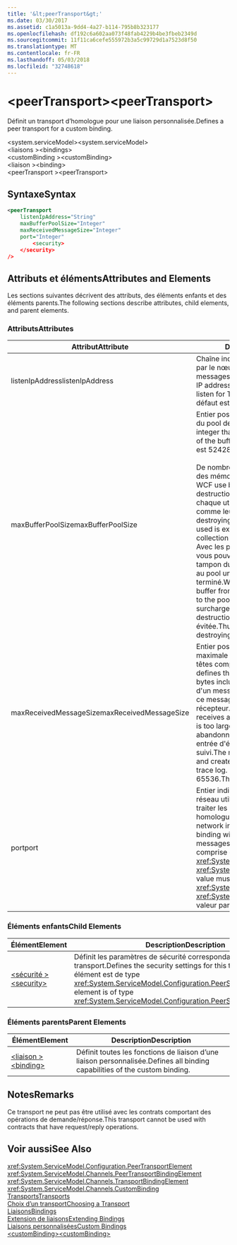 ```yaml
---
title: '&lt;peerTransport&gt;'
ms.date: 03/30/2017
ms.assetid: c1a5013a-9dd4-4a27-b114-795b8b323177
ms.openlocfilehash: df192c6a602aa073f48fab4229b4be3fbeb2349d
ms.sourcegitcommit: 11f11ca6cefe555972b3a5c99729d1a7523d8f50
ms.translationtype: MT
ms.contentlocale: fr-FR
ms.lasthandoff: 05/03/2018
ms.locfileid: "32748618"
---
```

# <a name="ltpeertransportgt"></a><span data-ttu-id="9f21b-102">&lt;peerTransport&gt;</span><span class="sxs-lookup"><span data-stu-id="9f21b-102">&lt;peerTransport&gt;</span></span>
<span data-ttu-id="9f21b-103">Définit un transport d’homologue pour une liaison personnalisée.</span><span class="sxs-lookup"><span data-stu-id="9f21b-103">Defines a peer transport for a custom binding.</span></span>  
  
 <span data-ttu-id="9f21b-104">\<system.serviceModel></span><span class="sxs-lookup"><span data-stu-id="9f21b-104">\<system.serviceModel></span></span>  
<span data-ttu-id="9f21b-105">\<liaisons ></span><span class="sxs-lookup"><span data-stu-id="9f21b-105">\<bindings></span></span>  
<span data-ttu-id="9f21b-106">\<customBinding ></span><span class="sxs-lookup"><span data-stu-id="9f21b-106">\<customBinding></span></span>  
<span data-ttu-id="9f21b-107">\<liaison ></span><span class="sxs-lookup"><span data-stu-id="9f21b-107">\<binding></span></span>  
<span data-ttu-id="9f21b-108">\<peerTransport ></span><span class="sxs-lookup"><span data-stu-id="9f21b-108">\<peerTransport></span></span>  
  
## <a name="syntax"></a><span data-ttu-id="9f21b-109">Syntaxe</span><span class="sxs-lookup"><span data-stu-id="9f21b-109">Syntax</span></span>  
  
```xml  
<peerTransport   
    listenIpAddress="String"  
    maxBufferPoolSize="Integer"  
    maxReceivedMessageSize="Integer"  
    port="Integer"  
        <security>  
    </security>  
/>  
```  
  
## <a name="attributes-and-elements"></a><span data-ttu-id="9f21b-110">Attributs et éléments</span><span class="sxs-lookup"><span data-stu-id="9f21b-110">Attributes and Elements</span></span>  
 <span data-ttu-id="9f21b-111">Les sections suivantes décrivent des attributs, des éléments enfants et des éléments parents.</span><span class="sxs-lookup"><span data-stu-id="9f21b-111">The following sections describe attributes, child elements, and parent elements.</span></span>  
  
### <a name="attributes"></a><span data-ttu-id="9f21b-112">Attributs</span><span class="sxs-lookup"><span data-stu-id="9f21b-112">Attributes</span></span>  
  
|<span data-ttu-id="9f21b-113">Attribut</span><span class="sxs-lookup"><span data-stu-id="9f21b-113">Attribute</span></span>|<span data-ttu-id="9f21b-114">Description</span><span class="sxs-lookup"><span data-stu-id="9f21b-114">Description</span></span>|  
|---------------|-----------------|  
|<span data-ttu-id="9f21b-115">listenIpAddress</span><span class="sxs-lookup"><span data-stu-id="9f21b-115">listenIpAddress</span></span>|<span data-ttu-id="9f21b-116">Chaîne indiquant une adresse IP utilisée par le nœud homologue pour écouter les messages TCP.</span><span class="sxs-lookup"><span data-stu-id="9f21b-116">A string that specifies an IP address on which the peer node will listen for TCP messages.</span></span> <span data-ttu-id="9f21b-117">La valeur par défaut est `null`.</span><span class="sxs-lookup"><span data-stu-id="9f21b-117">The default is `null`.</span></span>|  
|<span data-ttu-id="9f21b-118">maxBufferPoolSize</span><span class="sxs-lookup"><span data-stu-id="9f21b-118">maxBufferPoolSize</span></span>|<span data-ttu-id="9f21b-119">Entier positif indiquant la taille maximale du pool de mémoires tampons.</span><span class="sxs-lookup"><span data-stu-id="9f21b-119">A positive integer that specifies the maximum size of the buffer pool.</span></span> <span data-ttu-id="9f21b-120">La valeur par défaut est 524288.</span><span class="sxs-lookup"><span data-stu-id="9f21b-120">The default is 524288.</span></span><br /><br /> <span data-ttu-id="9f21b-121">De nombreux éléments de WCF utilisent des mémoires tampons.</span><span class="sxs-lookup"><span data-stu-id="9f21b-121">Many parts of WCF use buffers.</span></span> <span data-ttu-id="9f21b-122">La création et la destruction des mémoires tampons à chaque utilisation sont chères, tout comme leur nettoyage.</span><span class="sxs-lookup"><span data-stu-id="9f21b-122">Creating and destroying buffers each time they are used is expensive, and garbage collection for buffers is also expensive.</span></span> <span data-ttu-id="9f21b-123">Avec les pools de mémoires tampons, vous pouvez prendre une mémoire tampon du pool, l'utiliser et la retourner au pool une fois que vous avez terminé.</span><span class="sxs-lookup"><span data-stu-id="9f21b-123">With buffer pools, you can take a buffer from the pool, use it, and return it to the pool once you are done.</span></span> <span data-ttu-id="9f21b-124">Ainsi, la surcharge de la création et de la destruction des mémoires tampons est évitée.</span><span class="sxs-lookup"><span data-stu-id="9f21b-124">Thus the overhead in creating and destroying buffers is avoided.</span></span>|  
|<span data-ttu-id="9f21b-125">maxReceivedMessageSize</span><span class="sxs-lookup"><span data-stu-id="9f21b-125">maxReceivedMessageSize</span></span>|<span data-ttu-id="9f21b-126">Entier positif définissant la taille maximale du message (en octets, en-têtes compris).</span><span class="sxs-lookup"><span data-stu-id="9f21b-126">A positive integer that defines the maximum message size in bytes including headers.</span></span> <span data-ttu-id="9f21b-127">L'expéditeur d'un message reçoit une erreur SOAP si ce message est trop volumineux pour le récepteur.</span><span class="sxs-lookup"><span data-stu-id="9f21b-127">The sender of a message receives a SOAP fault when the message is too large for the receiver.</span></span> <span data-ttu-id="9f21b-128">Ce dernier abandonne le message et crée une entrée d'événement dans le journal de suivi.</span><span class="sxs-lookup"><span data-stu-id="9f21b-128">The receiver drops the message and creates an entry of the event in the trace log.</span></span> <span data-ttu-id="9f21b-129">La valeur par défaut est 65536.</span><span class="sxs-lookup"><span data-stu-id="9f21b-129">The default is 65536.</span></span>|  
|<span data-ttu-id="9f21b-130">port</span><span class="sxs-lookup"><span data-stu-id="9f21b-130">port</span></span>|<span data-ttu-id="9f21b-131">Entier indiquant le port d'interface réseau utilisé par cette liaison pour traiter les messages TCP du canal homologue.</span><span class="sxs-lookup"><span data-stu-id="9f21b-131">An integer that specifies the network interface port on which this binding will process peer channel TCP messages.</span></span> <span data-ttu-id="9f21b-132">Cette valeur doit être comprise entre <xref:System.Net.IPEndPoint.MinPort> et <xref:System.Net.IPEndPoint.MaxPort>.</span><span class="sxs-lookup"><span data-stu-id="9f21b-132">This value must be between <xref:System.Net.IPEndPoint.MinPort> and <xref:System.Net.IPEndPoint.MaxPort>.</span></span> <span data-ttu-id="9f21b-133">La valeur par défaut est 0.</span><span class="sxs-lookup"><span data-stu-id="9f21b-133">The default is 0.</span></span>|  
  
### <a name="child-elements"></a><span data-ttu-id="9f21b-134">Éléments enfants</span><span class="sxs-lookup"><span data-stu-id="9f21b-134">Child Elements</span></span>  
  
|<span data-ttu-id="9f21b-135">Élément</span><span class="sxs-lookup"><span data-stu-id="9f21b-135">Element</span></span>|<span data-ttu-id="9f21b-136">Description</span><span class="sxs-lookup"><span data-stu-id="9f21b-136">Description</span></span>|  
|-------------|-----------------|  
|[<span data-ttu-id="9f21b-137">\<sécurité ></span><span class="sxs-lookup"><span data-stu-id="9f21b-137">\<security></span></span>](../../../../../docs/framework/configure-apps/file-schema/wcf/security-of-peertransport.md)|<span data-ttu-id="9f21b-138">Définit les paramètres de sécurité correspondant à ce transport.</span><span class="sxs-lookup"><span data-stu-id="9f21b-138">Defines the security settings for this transport.</span></span> <span data-ttu-id="9f21b-139">Cet élément est de type <xref:System.ServiceModel.Configuration.PeerSecurityElement>.</span><span class="sxs-lookup"><span data-stu-id="9f21b-139">This element is of type <xref:System.ServiceModel.Configuration.PeerSecurityElement>.</span></span>|  
  
### <a name="parent-elements"></a><span data-ttu-id="9f21b-140">Éléments parents</span><span class="sxs-lookup"><span data-stu-id="9f21b-140">Parent Elements</span></span>  
  
|<span data-ttu-id="9f21b-141">Élément</span><span class="sxs-lookup"><span data-stu-id="9f21b-141">Element</span></span>|<span data-ttu-id="9f21b-142">Description</span><span class="sxs-lookup"><span data-stu-id="9f21b-142">Description</span></span>|  
|-------------|-----------------|  
|[<span data-ttu-id="9f21b-143">\<liaison ></span><span class="sxs-lookup"><span data-stu-id="9f21b-143">\<binding></span></span>](../../../../../docs/framework/misc/binding.md)|<span data-ttu-id="9f21b-144">Définit toutes les fonctions de liaison d’une liaison personnalisée.</span><span class="sxs-lookup"><span data-stu-id="9f21b-144">Defines all binding capabilities of the custom binding.</span></span>|  
  
## <a name="remarks"></a><span data-ttu-id="9f21b-145">Notes</span><span class="sxs-lookup"><span data-stu-id="9f21b-145">Remarks</span></span>  
 <span data-ttu-id="9f21b-146">Ce transport ne peut pas être utilisé avec les contrats comportant des opérations de demande/réponse.</span><span class="sxs-lookup"><span data-stu-id="9f21b-146">This transport cannot be used with contracts that have request/reply operations.</span></span>  
  
## <a name="see-also"></a><span data-ttu-id="9f21b-147">Voir aussi</span><span class="sxs-lookup"><span data-stu-id="9f21b-147">See Also</span></span>  
 <xref:System.ServiceModel.Configuration.PeerTransportElement>  
 <xref:System.ServiceModel.Channels.PeerTransportBindingElement>  
 <xref:System.ServiceModel.Channels.TransportBindingElement>  
 <xref:System.ServiceModel.Channels.CustomBinding>  
 [<span data-ttu-id="9f21b-148">Transports</span><span class="sxs-lookup"><span data-stu-id="9f21b-148">Transports</span></span>](../../../../../docs/framework/wcf/feature-details/transports.md)  
 [<span data-ttu-id="9f21b-149">Choix d’un transport</span><span class="sxs-lookup"><span data-stu-id="9f21b-149">Choosing a Transport</span></span>](../../../../../docs/framework/wcf/feature-details/choosing-a-transport.md)  
 [<span data-ttu-id="9f21b-150">Liaisons</span><span class="sxs-lookup"><span data-stu-id="9f21b-150">Bindings</span></span>](../../../../../docs/framework/wcf/bindings.md)  
 [<span data-ttu-id="9f21b-151">Extension de liaisons</span><span class="sxs-lookup"><span data-stu-id="9f21b-151">Extending Bindings</span></span>](../../../../../docs/framework/wcf/extending/extending-bindings.md)  
 [<span data-ttu-id="9f21b-152">Liaisons personnalisées</span><span class="sxs-lookup"><span data-stu-id="9f21b-152">Custom Bindings</span></span>](../../../../../docs/framework/wcf/extending/custom-bindings.md)  
 [<span data-ttu-id="9f21b-153">\<customBinding></span><span class="sxs-lookup"><span data-stu-id="9f21b-153">\<customBinding></span></span>](../../../../../docs/framework/configure-apps/file-schema/wcf/custombinding.md)
